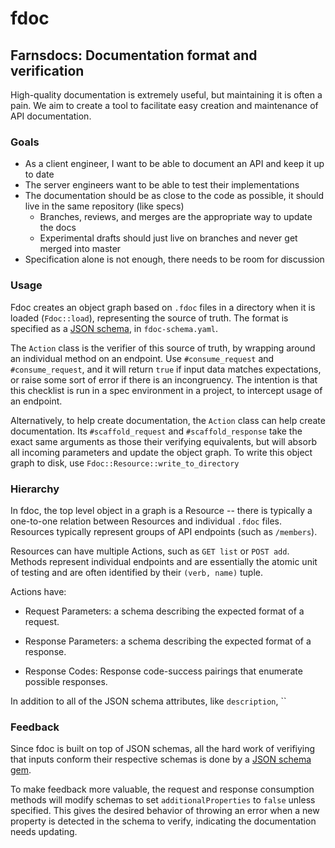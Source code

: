# fdoc
## Farnsdocs: Documentation format and verification

High-quality documentation is extremely useful, but maintaining it is often a pain. We aim to create a tool to facilitate easy creation and maintenance of API documentation.

### Goals

 - As a client engineer, I want to be able to document an API and keep it up to date
 - The server engineers want to be able to test their implementations
 - The documentation should be as close to the code as possible, it should live in the same repository (like specs)
   - Branches, reviews, and merges are the appropriate way to update the docs
   - Experimental drafts should just live on branches and never get merged into master
 - Specification alone is not enough, there needs to be room for discussion

### Usage

Fdoc creates an object graph based on `.fdoc` files in a directory when it is loaded (`Fdoc::load`), representing the source of truth. The format is specified as a [JSON schema](http://json-schema.org/), in `fdoc-schema.yaml`.

The `Action` class is the verifier of this source of truth, by wrapping around an individual method on an endpoint. Use `#consume_request` and `#consume_request`, and it will return `true` if input data matches expectations, or raise some sort of error if there is an incongruency. The intention is that this checklist is run in a spec environment in a project, to intercept usage of an endpoint.

Alternatively, to help create documentation, the `Action` class can help create documentation. Its `#scaffold_request` and `#scaffold_response` take the exact same arguments as those their verifying equivalents, but will absorb all incoming parameters and update the object graph. To write this object graph to disk, use `Fdoc::Resource::write_to_directory`

### Hierarchy

In fdoc, the top level object in a graph is a Resource -- there is typically a one-to-one relation between Resources and individual `.fdoc` files. Resources typically represent groups of API endpoints (such as `/members`).

Resources can have multiple Actions, such as `GET list` or `POST add`. Methods represent individual endpoints and are essentially the atomic unit of testing and are often identified by their `(verb, name)` tuple.

Actions have:

- Request Parameters: a schema describing the expected format of a request.

- Response Parameters: a schema describing the expected format of a response.

- Response Codes: Response code-success pairings that enumerate possible responses.

In addition to all of the JSON schema attributes, like `description`, ``

### Feedback

Since fdoc is built on top of JSON schemas, all the hard work of verifiying that inputs conform their respective schemas is done by a [JSON schema gem](https://github.com/hoxworth/json-schema). 

To make feedback more valuable, the request and response consumption methods will modify schemas to set `additionalProperties` to `false` unless specified. This gives the desired behavior of throwing an error when a new property is detected in the schema to verify, indicating the documentation needs updating.

